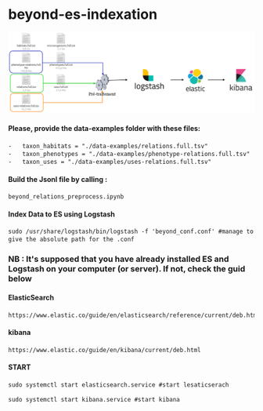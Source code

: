 # beyond-es-indexation
![alt tag](./beyond.png)

#### Please, provide the data-examples folder with these files: 

```
-   taxon_habitats = "./data-examples/relations.full.tsv"
-   taxon_phenotypes = "./data-examples/phenotype-relations.full.tsv"
-   taxon_uses = "./data-examples/uses-relations.full.tsv"
```
#### Build the Jsonl file by calling :

```
beyond_relations_preprocess.ipynb
```
#### Index Data to ES using Logstash

```
sudo /usr/share/logstash/bin/logstash -f 'beyond_conf.conf' #manage to give the absolute path for the .conf
```

### NB : It's supposed that you have already installed ES and Logstash on your computer (or server). If not, check the guid below

#### ElasticSearch

```
https://www.elastic.co/guide/en/elasticsearch/reference/current/deb.html
```

#### kibana

```
https://www.elastic.co/guide/en/kibana/current/deb.html
```

#### START

```
sudo systemctl start elasticsearch.service #start lesaticserach
```

```
sudo systemctl start kibana.service #start kibana
```
